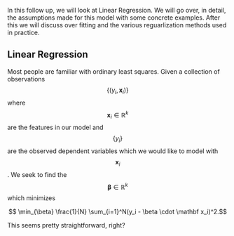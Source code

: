 
In this follow up, we will look at Linear Regression. We will go over, in detail, the assumptions made for this model with some concrete examples. After this we will discuss over fitting and the various reguarlization methods used in practice.

## Linear Regression

Most people are familiar with ordinary least squares. Given a collection of observations $$\{(y_i, \mathbf x_i)\}$$ where $$\mathbf x_i \in \mathbb{R}^k$$ are the features in our model and $$\{y_i\}$$ are the observed dependent variables which we would like to model with $$\mathbf x_i$$. We seek to find the $$\mathbf \beta \in \mathbb{R}^k$$ which minimizes

$$ \min_{\beta} \frac{1}{N} \sum_{i=1}^N(y_i - \beta \cdot \mathbf x_i)^2.$$

This seems pretty straightforward, right?
